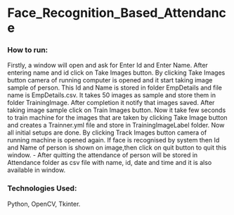 # Face_Recognition_Based_Attendance
### How to run:
Firstly, a window will open and ask for Enter Id and Enter Name. After entering name and id click on Take Images button. By clicking Take Images button camera of running computer is opened and it start taking image sample of person. This Id and Name is stored in folder EmpDetails and file name is EmpDetails.csv. It takes 50 images as sample and store them in folder TrainingImage. After completion it notify that images saved. After taking image sample click on Train Images button. Now it take few seconds to train machine for the images that are taken by clicking Take Image button and creates a Trainner.yml file and store in TrainingImageLabel folder. Now all initial setups are done. By clicking Track Images button camera of running machine is opened again. If face is recognised by system then Id and Name of person is shown on image,then click on quit button to quit this window. - After quitting the attendance of person will be stored in Attendance folder as csv file with name, id, date and time and it is also available in window.
### Technologies Used: 
Python, OpenCV, Tkinter.
